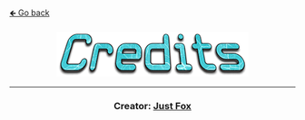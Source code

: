<a href="../../">🡸 Go back</a>

<h4 id="main" align="center">
    <img src="images/Credits.png" alt="main" align="center">
</h4>

___

<strong>
<h3 align="center">
    Creator: <a href="https://github.com/JustFoxx">Just Fox</a>
</h3>
<strong>